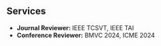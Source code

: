 ## Services
- **Journal Reviewer:** IEEE TCSVT, IEEE TAI
- **Conference Reviewer:** BMVC 2024, ICME 2024

